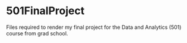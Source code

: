 # 501FinalProject

Files required to render my final project for the Data and Analytics (501) course from grad school.
